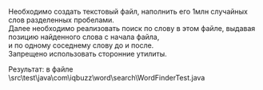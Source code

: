 Необходимо создать текстовый файл, наполнить его 1млн случайных слов разделенных пробелами.  
Далее необходимо реализовать поиск по слову в этом файле, выдавая позицию найденного слова с начала файла,  
и по одному соседнему слову до и после.  
Запрещено использовать сторонние утилиты.

Результат: в файле \src\test\java\com\iqbuzz\word\search\WordFinderTest.java